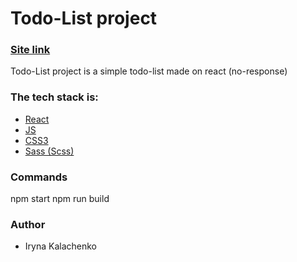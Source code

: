 # Todo-List project

### [Site link](https://todo-list-iryna.netlify.app/)

Todo-List project is a simple todo-list made on react (no-response)

### The tech stack is:

- [React](https://ru.wikipedia.org/wiki/React)
- [JS](https://ru.wikipedia.org/wiki/JavaScript)
- [CSS3](https://en.wikipedia.org/wiki/Cascading_Style_Sheets)
- [Sass (Scss)](https://sass-lang.com/)

### Commands

npm start
npm run build

### Author

- Iryna Kalachenko
